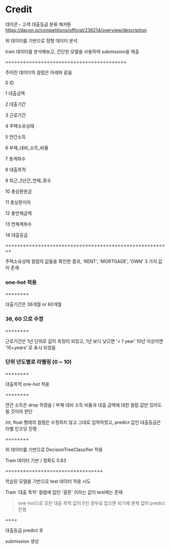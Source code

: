 # Credit

데이콘 - 고객 대출등급 분류 해커톤
https://dacon.io/competitions/official/236214/overview/description

위 데이터를 기반으로 정형 데이터 분석

train 데이터를 분석해보고, 간단한 모델을 사용하여 submission을 제출


=========================================

주어진 데이터의 컬럼은 아래와 같음

 0   ID           
 
 1   대출금액       
 
 2   대출기간     
 
 3   근로기간     
 
 4   주택소유상태   
 
 5   연간소득   
 
 6   부채_대비_소득_비율  
 
 7   총계좌수       
 
 8   대출목적      
 
 9   최근_2년간_연체_횟수 
 
 10  총상환원금        
 
 11  총상환이자        
 
 12  총연체금액      
 
 13  연체계좌수     
 
 14  대출등급          

========================================================



 주택소유상태 컬럼의 값들을 확인한 결과, 'RENT', 'MORTGAGE', 'OWN' 3 가지 값이 존재
 
 ### one-hot 적용

========

 대출기간은 36개월 or 60개월
 
 ### 36, 60 으로 수정

========

 근로기간은 1년 단위로 값이 측정이 되었고, 1년 보다 낮으면 '< 1 year' 10년 이상이면 '10+years' 로 표시 되었음
 
 ### 단위 년도별로 라벨링 (0 ~ 10)

========
 

대출목적 one-hot 적용


========


연간 소득은 drop 하였음 / 부채 대비 소득 비율과 대출 금액에 대한 컬럼 값만 있어도 될 것이라 판단

int, float 형태의 컬럼은 수정하지 않고 그대로 입력하였고, predict 값인 대출등급은 라벨 인코딩 진행


========


위 데이터를 기반으로 DecisionTreeClassifier 적용

Train 데이터 기반 / 정확도 0.83


=================================

학습된 모델을 기반으로 test 데이터 적용 시도



Train '대출 목적' 컬럼에 없던 '결혼' 이라는 값이 test에는 존재

> one-hot으로 모든 대출 목적 값이 0인 경우로 잡으면 되기에 문제 없이 predict 진행


====

대출등급 predict 후

submission 생성
